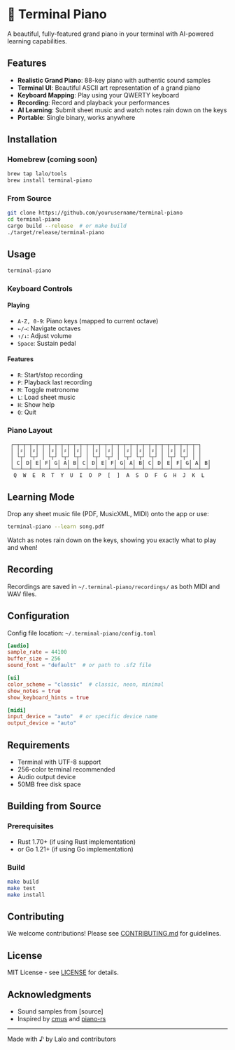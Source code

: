 # 🎹 Terminal Piano

A beautiful, fully-featured grand piano in your terminal with AI-powered learning capabilities.

## Features

- **Realistic Grand Piano**: 88-key piano with authentic sound samples
- **Terminal UI**: Beautiful ASCII art representation of a grand piano
- **Keyboard Mapping**: Play using your QWERTY keyboard
- **Recording**: Record and playback your performances
- **AI Learning**: Submit sheet music and watch notes rain down on the keys
- **Portable**: Single binary, works anywhere

## Installation

### Homebrew (coming soon)
```bash
brew tap lalo/tools
brew install terminal-piano
```

### From Source
```bash
git clone https://github.com/yourusername/terminal-piano
cd terminal-piano
cargo build --release  # or make build
./target/release/terminal-piano
```

## Usage

```bash
terminal-piano
```

### Keyboard Controls

#### Playing
- `A-Z, 0-9`: Piano keys (mapped to current octave)
- `←/→`: Navigate octaves
- `↑/↓`: Adjust volume
- `Space`: Sustain pedal

#### Features
- `R`: Start/stop recording
- `P`: Playback last recording
- `M`: Toggle metronome
- `L`: Load sheet music
- `H`: Show help
- `Q`: Quit

### Piano Layout
```
 ┌─┬─┬─┬─┬─┬─┬─┬─┬─┬─┬─┬─┬─┬─┬─┬─┬─┬─┬─┬─┬─┬─┬─┬─┬─┬─┬─┬─┬─┬─┐
 │ │♯│ │♯│ │ │♯│ │♯│ │♯│ │ │♯│ │♯│ │ │♯│ │♯│ │♯│ │ │♯│ │♯│ │ │
 │ └┬┘ └┬┘ │ └┬┘ └┬┘ └┬┘ │ └┬┘ └┬┘ │ └┬┘ └┬┘ └┬┘ │ └┬┘ └┬┘ │ │
 │ C│ D│ E│ F│ G│ A│ B│ C│ D│ E│ F│ G│ A│ B│ C│ D│ E│ F│ G│ A│ B│
 └──┴──┴──┴──┴──┴──┴──┴──┴──┴──┴──┴──┴──┴──┴──┴──┴──┴──┴──┴──┴──┘
  Q  W  E  R  T  Y  U  I  O  P  [  ]  A  S  D  F  G  H  J  K  L
```

## Learning Mode

Drop any sheet music file (PDF, MusicXML, MIDI) onto the app or use:

```bash
terminal-piano --learn song.pdf
```

Watch as notes rain down on the keys, showing you exactly what to play and when!

## Recording

Recordings are saved in `~/.terminal-piano/recordings/` as both MIDI and WAV files.

## Configuration

Config file location: `~/.terminal-piano/config.toml`

```toml
[audio]
sample_rate = 44100
buffer_size = 256
sound_font = "default"  # or path to .sf2 file

[ui]
color_scheme = "classic"  # classic, neon, minimal
show_notes = true
show_keyboard_hints = true

[midi]
input_device = "auto"  # or specific device name
output_device = "auto"
```

## Requirements

- Terminal with UTF-8 support
- 256-color terminal recommended
- Audio output device
- 50MB free disk space

## Building from Source

### Prerequisites
- Rust 1.70+ (if using Rust implementation)
- or Go 1.21+ (if using Go implementation)

### Build
```bash
make build
make test
make install
```

## Contributing

We welcome contributions! Please see [CONTRIBUTING.md](CONTRIBUTING.md) for guidelines.

## License

MIT License - see [LICENSE](LICENSE) for details.

## Acknowledgments

- Sound samples from [source]
- Inspired by [cmus](https://cmus.github.io/) and [piano-rs](https://github.com/ritiek/piano-rs)

---

Made with ♪ by Lalo and contributors